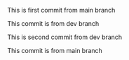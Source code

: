 This is first commit from main branch



This commit is from dev branch




This is second commit from dev branch





This commit is from main branch